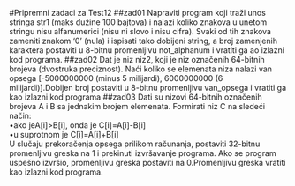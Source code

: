 #Pripremni zadaci za Test12
##zad01
Napraviti program koji traži unos stringa str1 (maks dužine 100 bajtova) i nalazi koliko znakova u unetom stringu nisu alfanumerici (nisu ni slovo i nisu cifra). Svaki od tih znakova zameniti znakom ‘0’ (nula) i ispisati tako dobijeni string, a broj zamenjenih karaktera postaviti u 8-bitnu promenljivu not_alphanum i vratiti ga ao izlazni kod programa.
##zad02
Dat je niz niz2, koji je niz označenih 64-bitnih brojeva (dvostruka preciznost). Naći koliko se elemenata niza nalazi van opsega [-5000000000 (minus 5 milijardi), 6000000000 (6 milijardi)].Dobijen broj postaviti u 8-bitnu promenljivu van_opsega i vratiti ga kao izlazni kod programa
##zad03
Dati su nizovi 64-bitnih označenih brojeva A i B sa jednakim brojem elemenata. Formirati niz C na sledeći način:</br>
•ako jeA[i]>B[i], onda je C[i]=A[i]-B[i]</br>
•u suprotnom je C[i]=A[i]+B[i]</br>
U slučaju prekoračenja opsega prilikom računanja, postaviti 32-bitnu promenljivu greska na 1 i prekinuti izvršavanje programa. Ako se program uspešno izvršio, promenljivu greska postaviti na 0.Promenljivu greska vratiti kao izlazni kod programa.